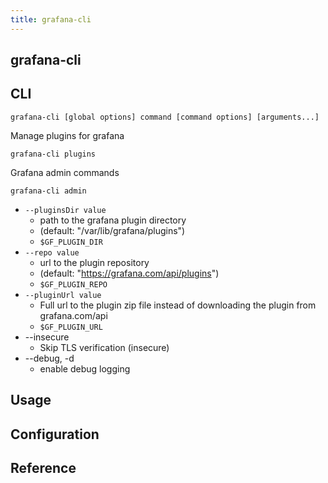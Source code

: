```yaml
---
title: grafana-cli
---
```


## grafana-cli


## CLI

```
grafana-cli [global options] command [command options] [arguments...]
```

Manage plugins for grafana

```
grafana-cli plugins  
```

Grafana admin commands

```
grafana-cli admin
```

* `--pluginsDir value`
    * path to the grafana plugin directory
    * (default: "/var/lib/grafana/plugins")
    * `$GF_PLUGIN_DIR`
* `--repo value`
    * url to the plugin repository
    * (default: "https://grafana.com/api/plugins")
    * `$GF_PLUGIN_REPO`
* `--pluginUrl value`
    * Full url to the plugin zip file instead of downloading the plugin from grafana.com/api
    * `$GF_PLUGIN_URL`
* --insecure
    * Skip TLS verification (insecure)
* --debug, -d
    * enable debug logging

## Usage

## Configuration

## Reference
